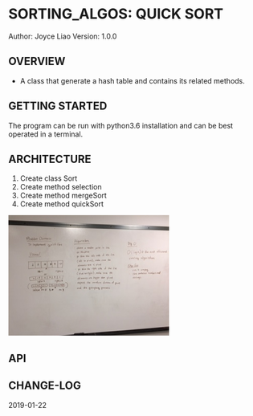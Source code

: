 # SORTING_ALGOS: QUICK SORT


Author: Joyce Liao
Version: 1.0.0



## OVERVIEW
- A class that generate a hash table and contains its related methods.


## GETTING STARTED
The program can be run with python3.6 installation and can be best operated in a terminal.


## ARCHITECTURE
1. Create class Sort
2. Create method selection
3. Create method mergeSort
4. Create method quickSort



![White Boarding](https://github.com/joyliao07/data_structures_and_algorithms/blob/quicksort/assets/37_quicksort.jpeg)

## API



## CHANGE-LOG



2019-01-22
